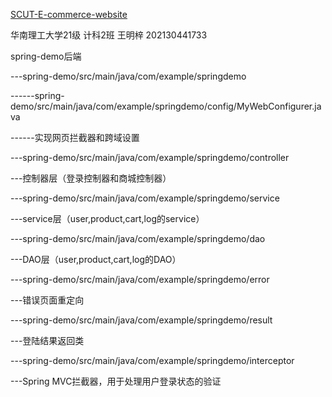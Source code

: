 [SCUT-E-commerce-website](https://github.com/AZI777/SCUT-E-commerce-website)

华南理工大学21级 计科2班 王明梓 202130441733

spring-demo后端

---spring-demo/src/main/java/com/example/springdemo

------spring-demo/src/main/java/com/example/springdemo/config/MyWebConfigurer.java

------实现网页拦截器和跨域设置



---spring-demo/src/main/java/com/example/springdemo/controller

---控制器层（登录控制器和商城控制器）



---spring-demo/src/main/java/com/example/springdemo/service

---service层（user,product,cart,log的service）



---spring-demo/src/main/java/com/example/springdemo/dao

---DAO层（user,product,cart,log的DAO）



---spring-demo/src/main/java/com/example/springdemo/error

---错误页面重定向



---spring-demo/src/main/java/com/example/springdemo/result

---登陆结果返回类



---spring-demo/src/main/java/com/example/springdemo/interceptor

---Spring MVC拦截器，用于处理用户登录状态的验证